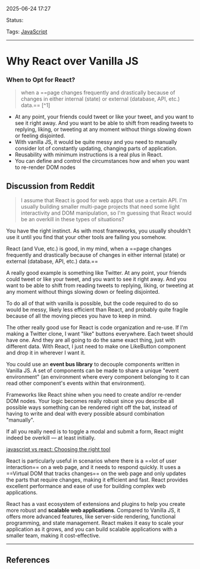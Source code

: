 
2025-06-24 17:27

Status:

Tags:  [JavaScript](../../../3%20-%20Tags/JavaScript.md)

---
# Why React over Vanilla JS
### When to Opt for React?
>when a ==page changes frequently and drastically because of changes in either internal (state) or external (database, API, etc.) data.==  [^1] 

- At any point, your friends could tweet or like your tweet, and you want to see it right away. And you want to be able to shift from reading tweets to replying, liking, or tweeting at any moment without things slowing down or feeling disjointed.
- With vanilla JS, it would be quite messy and you need to manually consider lot of constantly updating, changing parts of application.
- Reusability with minimum instructions is a real plus in React.
- You can define and control the circumstances how and when you want to re-render DOM nodes

## Discussion from Reddit

> I assume that React is good for web apps that use a certain API. I'm usually building smaller multi-page projects that need some light interactivity and DOM manipulation, so I'm guessing that React would be an overkill in these types of situations?

You have the right instinct. As with most frameworks, you usually shouldn't use it until you find that your other tools are failing you somehow.

React (and Vue, etc.) is good, in my mind, when a ==page changes frequently and drastically because of changes in either internal (state) or external (database, API, etc.) data.==

A really good example is something like Twitter. At any point, your friends could tweet or like your tweet, and you want to see it right away. And you want to be able to shift from reading tweets to replying, liking, or tweeting at any moment without things slowing down or feeling disjointed.

To do all of that with vanilla is possible, but the code required to do so would be messy, likely less efficient than React, and probably quite fragile because of all the moving pieces you have to keep in mind.

The other really good use for React is code organization and re-use. If I'm making a Twitter clone, I want "like" buttons everywhere. Each tweet should have one. And they are all going to do the same exact thing, just with different data. With React, I just need to make one LikeButton component and drop it in wherever I want it.

You could use an **event bus library** to decouple components written in Vanilla JS. A set of components can be made to share a unique "event environment" (an environment where every component belonging to it can read other component's events within that environment).

Frameworks like React shine when you need to create and/or re-render DOM nodes. Your logic becomes really robust since you describe all possible ways something can be rendered right off the bat, instead of having to write and deal with every possible absurd combination "manually".

If all you really need is to toggle a modal and submit a form, React might indeed be overkill — at least initially.

 [javascript vs react: Choosing the right tool](https://www.asynclabs.co/blog/software-development/vanilla-javascript-vs-react-choosing-the-right-tool-for-web-development/)

React is particularly useful in scenarios where there is a ==lot of user interaction== on a web page, and it needs to respond quickly. It uses a ==Virtual DOM that tracks changes== on the web page and only updates the parts that require changes, making it efficient and fast. React provides excellent performance and ease of use for building complex web applications.

React has a vast ecosystem of extensions and plugins to help you create more robust and **scalable web applications**. Compared to Vanilla JS, it offers more advanced features, like server-side rendering, functional programming, and state management. React makes it easy to scale your application as it grows, and you can build scalable applications with a smaller team, making it cost-effective.

---
## References
